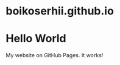 # boikoserhii.github.io

<!DOCTYPE html>
<html>
<body>
<h1>Hello World</h1>
<p>My website on GitHub Pages. It works!</p>
</body>
</html>
